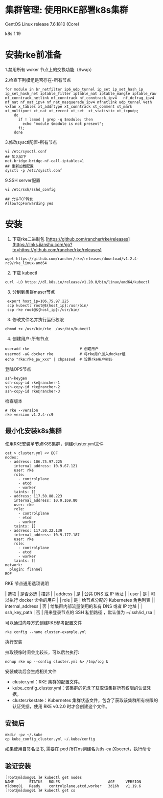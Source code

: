 # 集群管理: 使用RKE部署k8s集群

CentOS Linux release 7.6.1810 (Core)

k8s 1.19

# 安装rke前准备

1.禁用所有 woker 节点上的交换功能（Swap）

2.检查下列模组是否存在-所有节点

```
for module in br_netfilter ip6_udp_tunnel ip_set ip_set_hash_ip ip_set_hash_net iptable_filter iptable_nat iptable_mangle iptable_raw nf_conntrack_netlink nf_conntrack nf_conntrack_ipv4   nf_defrag_ipv4 nf_nat nf_nat_ipv4 nf_nat_masquerade_ipv4 nfnetlink udp_tunnel veth vxlan x_tables xt_addrtype xt_conntrack xt_comment xt_mark xt_multiport xt_nat xt_recent xt_set  xt_statistic xt_tcpudp;
    do
      if ! lsmod | grep -q $module; then
        echo "module $module is not present";
      fi;
    done

```

3.修改sysctl配置-所有节点

```
vi /etc/sysctl.conf
## 加入如下
net.bridge.bridge-nf-call-iptables=1
## 重新加载配置
sysctl -p /etc/sysctl.conf

```

9.SSH server配置

```
vi /etc/ssh/sshd_config

## 允许TCP转发
AllowTcpForwarding yes

```

# 安装

1.  下载rke二进制包 [https://github.com/rancher/rke/releases](https://links.jianshu.com/go?to=https://github.com/rancher/rke/releases)

```
wget https://github.com/rancher/rke/releases/download/v1.2.4-rc9/rke_linux-amd64

```

2.  下载 kubectl 

```
curl -LO https://dl.k8s.io/release/v1.20.0/bin/linux/amd64/kubectl

```

3.  分到到集群maser节点

```
 export host_ip=106.75.97.225
 scp kubectl root@${host_ip}:/usr/bin/
 scp rke root@${host_ip}:/usr/bin/

```

3.  修改文件名并执行运行权限

```
chmod +x /usr/bin/rke  /usr/bin/kubectl

```

4.  创建用户-所有节点

```
useradd rke                       # 创建用户
usermod -aG docker rke            # 将rke用户加入docker组
echo "rke:rke_pw_xxx" | chpasswd  # 设置rke用户密码

```

登陆OPS节点

```
ssh-keygen
ssh-copy-id rke@rancher-1
ssh-copy-id rke@rancher-2
ssh-copy-id rke@rancher-3

```

检查版本

```
# rke --version
rke version v1.2.4-rc9

```

## 最小化安装k8s集群

使用RKE安装单节点K8S集群，创建cluster.yml文件

```
cat > cluster.yml << EOF
nodes:
  - address: 106.75.97.225
    internal_address: 10.9.67.121
    user: rke
    role:
      - controlplane
      - etcd
      - worker
    taints: []
  - address: 117.50.88.223
    internal_address: 10.9.169.80
    user: rke
    role:
      - controlplane
      - etcd
      - worker
    taints: []
  - address: 117.50.22.139
    internal_address: 10.9.177.187
    user: rke
    role:
      - controlplane
      - etcd
      - worker
    taints: []
network:
  plugin: flannel
EOF

```

RKE 节点通用选项说明

 | 选项 | 是否必选 | 描述 |
| address | 是 | 公共 DNS 或 IP 地址 |
| user | 是 | 可以执行 docker 命令的用户 |
| role | 是 | 给节点分配的 Kubernetes 角色列表 |
| internal_address | 否 | 给集群内部流量使用的私有 DNS 或者 IP 地址 |
| ssh_key_path | 否 | 用来登录节点的 SSH 私钥路径 ，默认值为 ~/.ssh/id_rsa |</byte-sheet-html-origin> 

可以通过向导方式创建RKE参考配置文件

```
rke config --name cluster-example.yml

```

执行安装

拉取镜像时间会比较长，可以后台执行:

```
nohup rke up --config cluster.yml &> /tmp/log &

```

安装成功后会生成相关文件

*   cluster.yml：RKE 集群的配置文件。
*   kube_config_cluster.yml：该集群的包含了获取该集群所有权限的认证凭据。
*   cluster.rkestate：Kubernetes 集群状态文件，包含了获取该集群所有权限的认证凭据，使用 RKE v0.2.0 时才会创建这个文件。

## 安装后

```
mkdir -pv ~/.kube
cp kube_config_cluster.yml ~/.kube/config

```

如果使用自签名证书, 需要在 pod 所在ns创建名为tls-ca 的secret，执行命令

## 验证安装

```
[root@mldong01 ]# kubectl get nodes
NAME       STATUS   ROLES                      AGE     VERSION
mldong01   Ready    controlplane,etcd,worker   3d16h   v1.19.6
[root@mldong01 ]# kubectl get cs

```


